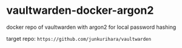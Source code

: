 # vaultwarden-docker-argon2

docker repo of vaultwarden with argon2 for local password hashing

target repo: `https://github.com/junkurihara/vaultwarden`
